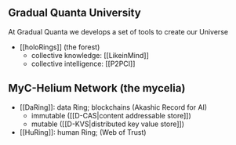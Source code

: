 ## Gradual Quanta University

At Gradual Quanta we develops a set of tools to create our Universe

 - [[holoRings]] (the forest)
    - collective knowledge: [[LikeinMind]]
    - collective intelligence: [[P2PCI]]
   
   

   
## MyC-Helium Network (the mycelia)

 - [[DaRing]]: data Ring; blockchains (Akashic Record for AI)
    - immutable ([[D-CAS|content addressable store]])
    - mutable ([[D-KVS|distributed key value store]])
 - [[HuRing]]: human Ring; (Web of Trust)

